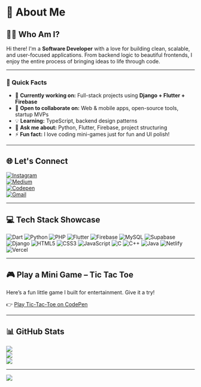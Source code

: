 # 💫 About Me

## 👨‍💻 Who Am I?

Hi there! I'm a **Software Developer** with a love for building clean, scalable, and user-focused applications. From backend logic to beautiful frontends, I enjoy the entire process of bringing ideas to life through code.

---


### 📌 Quick Facts

- 🎯 **Currently working on:** Full-stack projects using **Django + Flutter + Firebase**  
- 🤝 **Open to collaborate on:** Web & mobile apps, open-source tools, startup MVPs  
- 💡 **Learning:** TypeScript, backend design patterns  
- 💬 **Ask me about:** Python, Flutter, Firebase, project structuring  
- ⚡ **Fun fact:** I love coding mini-games just for fun and UI polish!

---

## 🌐 Let's Connect

[![Instagram](https://img.shields.io/badge/Instagram-%23E4405F.svg?logo=Instagram&logoColor=white)](https://instagram.com/ji_ith_n)  
[![Medium](https://img.shields.io/badge/Medium-12100E?logo=medium&logoColor=white)](https://medium.com/@jithinsunil2003)  
[![Codepen](https://img.shields.io/badge/Codepen-000000?logo=codepen&logoColor=white)](https://codepen.io/jithin_sunil)  
[![Gmail](https://img.shields.io/badge/Email-D14836?logo=gmail&logoColor=white)](mailto:jithinsunil2003@gmail.com)

---

## 💻 Tech Stack Showcase

![Dart](https://img.shields.io/badge/dart-%230175C2.svg?style=for-the-badge&logo=dart&logoColor=white)
![Python](https://img.shields.io/badge/python-3670A0?style=for-the-badge&logo=python&logoColor=ffdd54)
![PHP](https://img.shields.io/badge/php-%23777BB4.svg?style=for-the-badge&logo=php&logoColor=white)
![Flutter](https://img.shields.io/badge/Flutter-%2302569B.svg?style=for-the-badge&logo=Flutter&logoColor=white)
![Firebase](https://img.shields.io/badge/firebase-%23039BE5.svg?style=for-the-badge&logo=firebase)
![MySQL](https://img.shields.io/badge/mysql-4479A1.svg?style=for-the-badge&logo=mysql&logoColor=white)
![Supabase](https://img.shields.io/badge/Supabase-3ECF8E?style=for-the-badge&logo=supabase&logoColor=white)
![Django](https://img.shields.io/badge/django-%23092E20.svg?style=for-the-badge&logo=django&logoColor=white)
![HTML5](https://img.shields.io/badge/html5-%23E34F26.svg?style=for-the-badge&logo=html5&logoColor=white)
![CSS3](https://img.shields.io/badge/css3-%231572B6.svg?style=for-the-badge&logo=css3&logoColor=white)
![JavaScript](https://img.shields.io/badge/javascript-%23323330.svg?style=for-the-badge&logo=javascript&logoColor=%23F7DF1E)
![C](https://img.shields.io/badge/c-%2300599C.svg?style=for-the-badge&logo=c&logoColor=white)
![C++](https://img.shields.io/badge/c++-%2300599C.svg?style=for-the-badge&logo=c%2B%2B&logoColor=white)
![Java](https://img.shields.io/badge/java-%23ED8B00.svg?style=for-the-badge&logo=openjdk&logoColor=white)
![Netlify](https://img.shields.io/badge/netlify-%23000000.svg?style=for-the-badge&logo=netlify&logoColor=#00C7B7)
![Vercel](https://img.shields.io/badge/vercel-%23000000.svg?style=for-the-badge&logo=vercel&logoColor=white)

---

## 🎮 Play a Mini Game – Tic Tac Toe  
Here’s a fun little game I built for entertainment. Give it a try!

👉 [Play Tic-Tac-Toe on CodePen](https://codepen.io/jithin_sunil/pen/zYzZxbK)

---

## 📊 GitHub Stats

![](https://github-readme-stats.vercel.app/api?username=jithin-sunil&theme=dark&hide_border=false&include_all_commits=true&count_private=true)  
![](https://nirzak-streak-stats.vercel.app/?user=jithin-sunil&theme=dark&hide_border=false)  
![](https://github-readme-stats.vercel.app/api/top-langs/?username=jithin-sunil&theme=dark&hide_border=false&include_all_commits=true&count_private=true&layout=compact)

---

[![](https://visitcount.itsvg.in/api?id=jithin-sunil&icon=0&color=0)](https://visitcount.itsvg.in)

<!-- Built using markdown and GitHub Readme Markdown Editor -->

